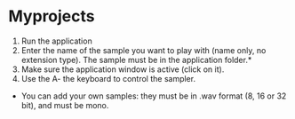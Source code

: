 # Myprojects
1) Run the application
2) Enter the name of the sample you want to play with (name only, no extension type).
   The sample must be in the application folder.*
3) Make sure the application window is active (click on it).
4) Use the A- the keyboard to control the sampler.

* You can add your own samples: they must be in .wav format (8, 16 or 32 bit),
and must be mono.
